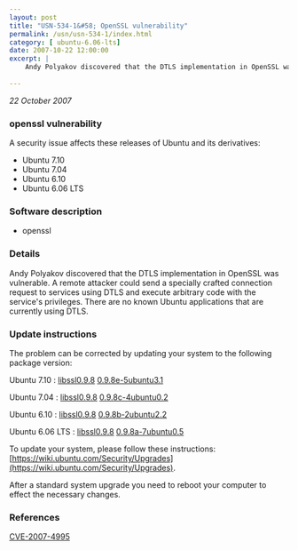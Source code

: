 ```yaml
---
layout: post
title: "USN-534-1&#58; OpenSSL vulnerability"
permalink: /usn/usn-534-1/index.html
category: [ ubuntu-6.06-lts]
date: 2007-10-22 12:00:00
excerpt: |
    Andy Polyakov discovered that the DTLS implementation in OpenSSL was vulnerable.  A remote attacker could send a specially crafted connection request to services using DTLS and execute arbitrary code with the service&#39;s privileges.  There are no known Ubuntu applications that are currently using DTLS. 
    
--- 
```

 
 

*22 October 2007*

### openssl vulnerability

A security issue affects these releases of Ubuntu and its derivatives:

* Ubuntu 7.10
* Ubuntu 7.04
* Ubuntu 6.10
* Ubuntu 6.06 LTS

### Software description

* openssl 

### Details

Andy Polyakov discovered that the DTLS implementation in OpenSSL was vulnerable. A remote attacker could send a specially crafted connection request to services using DTLS and execute arbitrary code with the service&#39;s privileges. There are no known Ubuntu applications that are currently using DTLS. 

### Update instructions

The problem can be corrected by updating your system to the following package version:

Ubuntu 7.10
 : [libssl0.9.8](https://launchpad.net/ubuntu/+source/openssl) <span> [0.9.8e-5ubuntu3.1](https://launchpad.net/ubuntu/+source/openssl/0.9.8e-5ubuntu3.1) </span> 

Ubuntu 7.04
 : [libssl0.9.8](https://launchpad.net/ubuntu/+source/openssl) <span> [0.9.8c-4ubuntu0.2](https://launchpad.net/ubuntu/+source/openssl/0.9.8c-4ubuntu0.2) </span> 

Ubuntu 6.10
 : [libssl0.9.8](https://launchpad.net/ubuntu/+source/openssl) <span> [0.9.8b-2ubuntu2.2](https://launchpad.net/ubuntu/+source/openssl/0.9.8b-2ubuntu2.2) </span> 

Ubuntu 6.06 LTS
 : [libssl0.9.8](https://launchpad.net/ubuntu/+source/openssl) <span> [0.9.8a-7ubuntu0.5](https://launchpad.net/ubuntu/+source/openssl/0.9.8a-7ubuntu0.5) </span> 

To update your system, please follow these instructions: [https://wiki.ubuntu.com/Security/Upgrades](https://wiki.ubuntu.com/Security/Upgrades).

After a standard system upgrade you need to reboot your computer to effect the necessary changes. 

### References

 
 [CVE-2007-4995](http://people.ubuntu.com/~ubuntu-security/cve/CVE-2007-4995)
 

